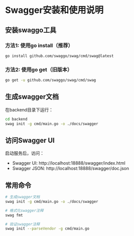 # Swagger安装和使用说明

## 安装swaggo工具

### 方法1: 使用go install（推荐）
```bash
go install github.com/swaggo/swag/cmd/swag@latest
```

### 方法2: 使用go get（旧版本）
```bash
go get -u github.com/swaggo/swag/cmd/swag
```

## 生成swagger文档

在backend目录下运行：

```bash
cd backend
swag init -g cmd/main.go -o ./docs/swagger
```

## 访问Swagger UI

启动服务后，访问：
- Swagger UI: http://localhost:18888/swagger/index.html
- Swagger JSON: http://localhost:18888/swagger/doc.json

## 常用命令

```bash
# 生成swagger文档
swag init -g cmd/main.go -o ./docs/swagger

# 格式化swagger注释
swag fmt

# 验证swagger注释
swag init --parseVendor -g cmd/main.go
```
